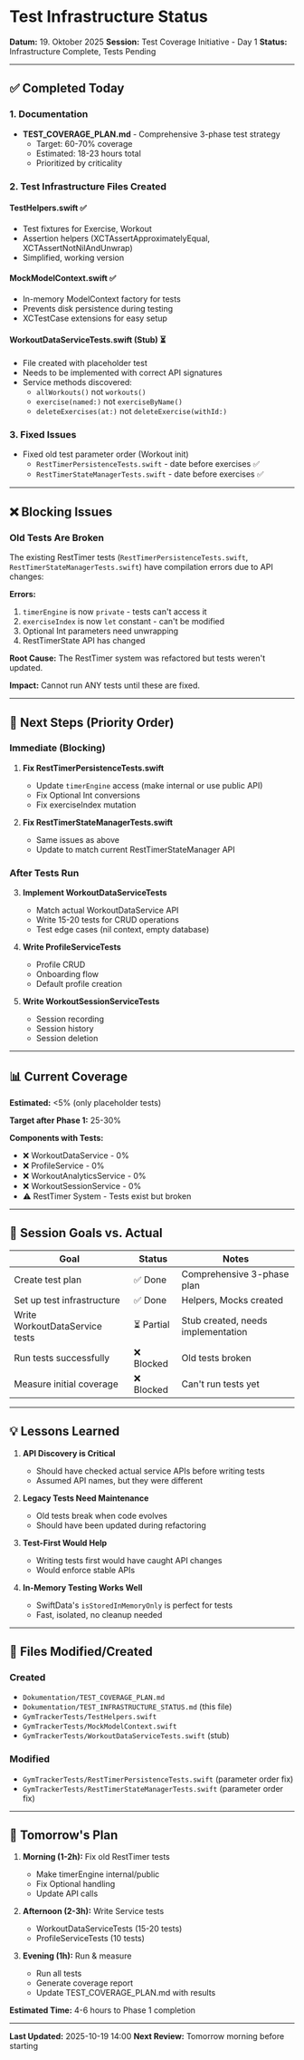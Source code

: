 # Test Infrastructure Status

**Datum:** 19. Oktober 2025
**Session:** Test Coverage Initiative - Day 1
**Status:** Infrastructure Complete, Tests Pending

---

## ✅ Completed Today

### 1. Documentation
- **TEST_COVERAGE_PLAN.md** - Comprehensive 3-phase test strategy
  - Target: 60-70% coverage
  - Estimated: 18-23 hours total
  - Prioritized by criticality

### 2. Test Infrastructure Files Created

#### TestHelpers.swift ✅
- Test fixtures for Exercise, Workout
- Assertion helpers (XCTAssertApproximatelyEqual, XCTAssertNotNilAndUnwrap)
- Simplified, working version

#### MockModelContext.swift ✅
- In-memory ModelContext factory for tests
- Prevents disk persistence during testing
- XCTestCase extensions for easy setup

#### WorkoutDataServiceTests.swift (Stub) ⏳
- File created with placeholder test
- Needs to be implemented with correct API signatures
- Service methods discovered:
  - `allWorkouts()` not `workouts()`
  - `exercise(named:)` not `exerciseByName()`
  - `deleteExercises(at:)` not `deleteExercise(withId:)`

### 3. Fixed Issues
- Fixed old test parameter order (Workout init)
  - `RestTimerPersistenceTests.swift` - date before exercises ✅
  - `RestTimerStateManagerTests.swift` - date before exercises ✅

---

## ❌ Blocking Issues

### Old Tests Are Broken
The existing RestTimer tests (`RestTimerPersistenceTests.swift`, `RestTimerStateManagerTests.swift`) have compilation errors due to API changes:

**Errors:**
1. `timerEngine` is now `private` - tests can't access it
2. `exerciseIndex` is now `let` constant - can't be modified
3. Optional Int parameters need unwrapping
4. RestTimerState API has changed

**Root Cause:** The RestTimer system was refactored but tests weren't updated.

**Impact:** Cannot run ANY tests until these are fixed.

---

## 🔧 Next Steps (Priority Order)

### Immediate (Blocking)
1. **Fix RestTimerPersistenceTests.swift**
   - Update `timerEngine` access (make internal or use public API)
   - Fix Optional Int conversions
   - Fix exerciseIndex mutation

2. **Fix RestTimerStateManagerTests.swift**
   - Same issues as above
   - Update to match current RestTimerStateManager API

### After Tests Run
3. **Implement WorkoutDataServiceTests**
   - Match actual WorkoutDataService API
   - Write 15-20 tests for CRUD operations
   - Test edge cases (nil context, empty database)

4. **Write ProfileServiceTests**
   - Profile CRUD
   - Onboarding flow
   - Default profile creation

5. **Write WorkoutSessionServiceTests**
   - Session recording
   - Session history
   - Session deletion

---

## 📊 Current Coverage

**Estimated:** <5% (only placeholder tests)

**Target after Phase 1:** 25-30%

**Components with Tests:**
- ❌ WorkoutDataService - 0%
- ❌ ProfileService - 0%
- ❌ WorkoutAnalyticsService - 0%
- ❌ WorkoutSessionService - 0%
- ⚠️ RestTimer System - Tests exist but broken

---

## 🎯 Session Goals vs. Actual

| Goal | Status | Notes |
|------|--------|-------|
| Create test plan | ✅ Done | Comprehensive 3-phase plan |
| Set up test infrastructure | ✅ Done | Helpers, Mocks created |
| Write WorkoutDataService tests | ⏳ Partial | Stub created, needs implementation |
| Run tests successfully | ❌ Blocked | Old tests broken |
| Measure initial coverage | ❌ Blocked | Can't run tests yet |

---

## 💡 Lessons Learned

1. **API Discovery is Critical**
   - Should have checked actual service APIs before writing tests
   - Assumed API names, but they were different

2. **Legacy Tests Need Maintenance**
   - Old tests break when code evolves
   - Should have been updated during refactoring

3. **Test-First Would Help**
   - Writing tests first would have caught API changes
   - Would enforce stable APIs

4. **In-Memory Testing Works Well**
   - SwiftData's `isStoredInMemoryOnly` is perfect for tests
   - Fast, isolated, no cleanup needed

---

## 📝 Files Modified/Created

### Created
- `Dokumentation/TEST_COVERAGE_PLAN.md`
- `Dokumentation/TEST_INFRASTRUCTURE_STATUS.md` (this file)
- `GymTrackerTests/TestHelpers.swift`
- `GymTrackerTests/MockModelContext.swift`
- `GymTrackerTests/WorkoutDataServiceTests.swift` (stub)

### Modified
- `GymTrackerTests/RestTimerPersistenceTests.swift` (parameter order fix)
- `GymTrackerTests/RestTimerStateManagerTests.swift` (parameter order fix)

---

## 🚀 Tomorrow's Plan

1. **Morning (1-2h):** Fix old RestTimer tests
   - Make timerEngine internal/public
   - Fix Optional handling
   - Update API calls

2. **Afternoon (2-3h):** Write Service tests
   - WorkoutDataServiceTests (15-20 tests)
   - ProfileServiceTests (10 tests)

3. **Evening (1h):** Run & measure
   - Run all tests
   - Generate coverage report
   - Update TEST_COVERAGE_PLAN.md with results

**Estimated Time:** 4-6 hours to Phase 1 completion

---

**Last Updated:** 2025-10-19 14:00
**Next Review:** Tomorrow morning before starting
